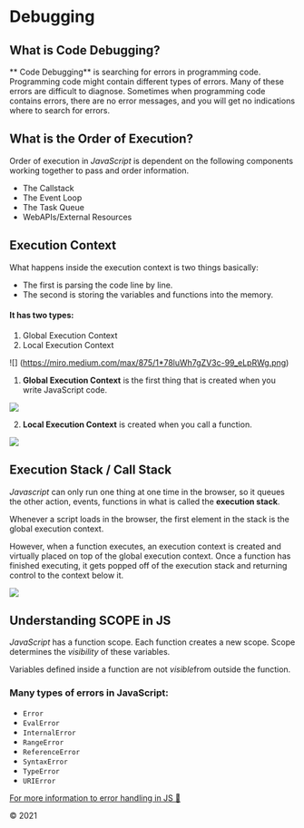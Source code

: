 

# Debugging  

## What is Code Debugging? 

** Code Debugging** is searching for errors in programming code.
Programming code might contain different types of errors. Many of these errors are difficult to diagnose.
Sometimes when programming code contains errors,  there are no error messages, and you will get no indications where to search for errors. 
  
## What is the Order of Execution?
Order of execution in *JavaScript* is dependent on the following components working together to pass and order information.
* The Callstack
* The Event Loop
* The Task Queue
* WebAPIs/External Resources




## Execution Context

What happens inside the execution context is two things basically: 
* The first is parsing the code line by line.
* The second is storing the variables and functions into the memory. 

#### It has two types:

1. Global Execution Context
2. Local Execution Context


 ![] (https://miro.medium.com/max/875/1*78luWh7gZV3c-99_eLpRWg.png)


1. **Global Execution Context** is the first thing that is created when you write JavaScript code.




![](https://miro.medium.com/max/875/1*CuL8xsqLb1GhpuHgmDKk0A.png)



2. **Local Execution Context** is created when you call a function.


![]( https://miro.medium.com/max/875/1*e-A-jDYmBTIfN2ADj13iaw.png)


## Execution Stack / Call Stack

*Javascript* can only run one thing at one time in the browser, so it queues the other action, events, functions in what is called the **execution stack**.

Whenever a script loads in the browser, the first element in the stack is the global execution context. 

However, when a function executes, an execution context is created and virtually placed on top of the global execution context. Once a function has finished executing, it gets popped off of the execution stack and returning control to the context below it.


![](https://miro.medium.com/max/875/1*lcTk7Ev0gp_H3Krup6G1EA.png)

## Understanding SCOPE in JS

*JavaScript* has a function scope. Each function creates a new scope. Scope determines the *visibility* of these variables.

Variables defined inside a function are not  *visible*from outside the function.


### Many types of errors in JavaScript:

* `Error`
* `EvalError`
* `InternalError`
* `RangeError`
* `ReferenceError`
* `SyntaxError`
* `TypeError`
* `URIError`





[For more information to error handling in JS 🙂](https://www.valentinog.com/blog/error/)



&copy; 2021